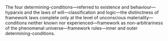 The four determining-conditions—referred to existence and behaviour—hyparxis and the laws of will—classification and logic—the distinctness of framework laws complete only at the level of unconscious materiality—conditions neither known nor experienced—framework as non-arbitrariness of the phenomenal universe—framework rules—inner and outer determining-conditions.
